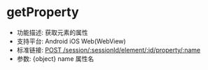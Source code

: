 # getProperty

* 功能描述: 获取元素的属性
* 支持平台: Android iOS Web(WebView)
* 标准链接: [POST /session/:sessionId/element/:id/property/:name](https://w3c.github.io/webdriver/#dfn-get-element-property)
* 参数: {object} name 属性名